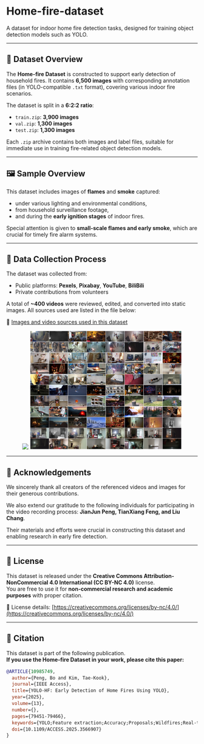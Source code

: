 # Home-fire-dataset

A dataset for indoor home fire detection tasks, designed for training object detection models such as YOLO.

---

## 📂 Dataset Overview

The **Home-fire Dataset** is constructed to support early detection of household fires. It contains **6,500 images** with corresponding annotation files (in YOLO-compatible `.txt` format), covering various indoor fire scenarios.

The dataset is split in a **6:2:2 ratio**:
- `train.zip`: **3,900 images**
- `val.zip`: **1,300 images**
- `test.zip`: **1,300 images**

Each `.zip` archive contains both images and label files, suitable for immediate use in training fire-related object detection models.

---

## 🖼️ Sample Overview

This dataset includes images of **flames** and **smoke** captured:
- under various lighting and environmental conditions,
- from household surveillance footage,
- and during the **early ignition stages** of indoor fires.

Special attention is given to **small-scale flames and early smoke**, which are crucial for timely fire alarm systems.

---

## 📸 Data Collection Process

The dataset was collected from:
- Public platforms: **Pexels**, **Pixabay**, **YouTube**, **BiliBili**
- Private contributions from volunteers

A total of **~400 videos** were reviewed, edited, and converted into static images. All sources used are listed in the file below:

🔗 [Images and video sources used in this dataset](https://github.com/PengBo0/Home-fire-dataset/blob/main/dataPath/dataPath.md)

<div align="center">
  <img src="https://github.com/PengBo0/Home-fire-dataset/blob/main/images/figure1.png" width="400px">
  <img src="https://github.com/PengBo0/Home-fire-dataset/blob/main/images/figure2.png" width="400px">
</div>

---

## 🙏 Acknowledgements

We sincerely thank all creators of the referenced videos and images for their generous contributions.

We also extend our gratitude to the following individuals for participating in the video recording process:
**JianJun Peng, TianXiang Feng, and Liu Chang**.

Their materials and efforts were crucial in constructing this dataset and enabling research in early fire detection.

---

## 📄 License

This dataset is released under the **Creative Commons Attribution-NonCommercial 4.0 International (CC BY-NC 4.0)** license.  
You are free to use it for **non-commercial research and academic purposes** with proper citation.

🔗 License details: [https://creativecommons.org/licenses/by-nc/4.0/](https://creativecommons.org/licenses/by-nc/4.0/)

---
## 📌 Citation

This dataset is part of the following publication.  
**If you use the Home-fire Dataset in your work, please cite this paper:**

```bibtex
@ARTICLE{10985749,
  author={Peng, Bo and Kim, Tae-Kook},
  journal={IEEE Access}, 
  title={YOLO-HF: Early Detection of Home Fires Using YOLO}, 
  year={2025},
  volume={13},
  number={},
  pages={79451-79466},
  keywords={YOLO;Feature extraction;Accuracy;Proposals;Wildfires;Real-time systems;Adaptation models;Lighting;Indoor environment;Convolution;YOLO;object detection;fire dataset;home fire detection;smoke detection},
  doi={10.1109/ACCESS.2025.3566907}
}
